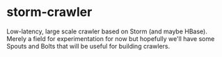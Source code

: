 storm-crawler
=============

Low-latency, large scale crawler based on Storm (and maybe HBase). Merely a field for experimentation for now but hopefully we'll have some Spouts and Bolts that will be useful for building crawlers.
